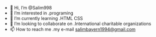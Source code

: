 - 👋 Hi, I’m @Salim998
- 👀 I’m interested in .programing
- 🌱 I’m currently learning .HTML CSS
- 💞️ I’m looking to collaborate on .International charitable organizations
- 📫 How to reach me .my e-mail salimbayern1994@gmail.com

<!---
Salim998/Salim998 is a ✨ special ✨ repository because its `README.md` (this file) appears on your GitHub profile.
You can click the Preview link to take a look at your changes.
--->
